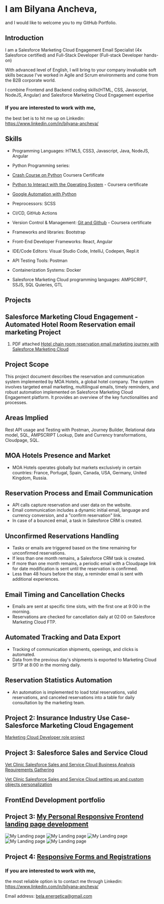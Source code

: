# I am Bilyana Ancheva, 
and I would like to welcome you to my GitHub Portfolio.

## Introduction

I am a Salesforce Marketing Cloud Engagement Email Specialist (4x Salesforce certified) and Full-Stack Developer (Full-stack Developer hands-on) 

With advanced level of English, I will bring to your company invaluable soft skills because I've worked in Agile and Scrum environments and come from the B2B corporate world.

I combine Frontend and Backend coding skills(HTML, CSS, Javascript, NodeJS, Angular) and Salesforce Marketing Cloud Engagement expertise 

### If you are interested to work with me, 
the best bet is to hit me up on Linkedin: https://www.linkedin.com/in/bilyana-ancheva/


## Skills
- Programming Languages: HTML5, CSS3, Javascript, Java, NodeJS, Angular
  
- Python Programming series: 
- [Crash Course on Python](https://www.coursera.org/account/accomplishments/verify/AYQUHSPKNFQK) Coursera Certificate
- [Python to Interact with the Operating System](https://www.coursera.org/account/accomplishments/verify/856BECU7X4KB) - Coursera certificate
- [Google Automation with Python](https://www.coursera.org/account/accomplishments/professional-cert/ZXMM25G67E73)
- Preprocessors: SCSS
- CI/CD, GitHub Actions
- Version Control & Management: [Git and Github](https://www.coursera.org/account/accomplishments/verify/FCTQU2NWDZKY) - Coursera certificate
- Frameworks and libraries: Bootstrap
- Front-End Developer Frameworks: React, Angular
- IDE/Code Editors: Visual Studio Code, IntelliJ, Codepen, Repl.it
- API Testing Tools: Postman
- Containerization Systems: Docker
- Salesforce Marketing Cloud programming languages: AMPSCRIPT, SSJS, SQL Quieries, GTL

## Projects
## Salesforce Marketing Cloud Engagement - Automated Hotel Room Reservation email marketing Project
1. PDF attached [Hotel chain room reservation email marketing journey with Salesforce Marketing Cloud ](https://docs.google.com/document/d/1y4pysHwzjPEv5XMY_TQUNku78HB7yFqIgRu2IDwqAWU/edit?usp=sharing)
## Project Scope
This project document describes the reservation and communication system implemented by MOA Hotels, a global hotel company. The system involves targeted email marketing, multilingual emails, timely reminders, and robust automation implemented on Salesforce Marketing Cloud Engagement platform. It provides an overview of the key functionalities and processes.

## Areas Implied
Rest API usage and Testing with Postman, Journey Builder, Relational data model, SQL, AMPSCRIPT Lookup, Date and Currency transformations, Cloudpage, SQL.

## MOA Hotels Presence and Market
- MOA Hotels operates globally but markets exclusively in certain countries: France, Portugal, Spain, Canada, USA, Germany, United Kingdom, Russia.

## Reservation Process and Email Communication
- API calls capture reservation and user data on the website.
- Email communication includes a dynamic initial email, language and currency conversion, and a "confirm reservation" link.
- In case of a bounced email, a task in Salesforce CRM is created.

## Unconfirmed Reservations Handling
- Tasks or emails are triggered based on the time remaining for unconfirmed reservations.
- If less than one month remains, a Salesforce CRM task is created.
- If more than one month remains, a periodic email with a Cloudpage link for date modification is sent until the reservation is confirmed.
- Less than 48 hours before the stay, a reminder email is sent with additional experiences.

## Email Timing and Cancellation Checks
- Emails are sent at specific time slots, with the first one at 9:00 in the morning.
- Reservations are checked for cancellation daily at 02:00 on Salesforce Marketing Cloud FTP.

## Automated Tracking and Data Export
- Tracking of communication shipments, openings, and clicks is automated.
- Data from the previous day's shipments is exported to Marketing Cloud SFTP at 8:00 in the morning daily.

## Reservation Statistics Automation
- An automation is implemented to load total reservations, valid reservations, and canceled reservations into a table for daily consultation by the marketing team.
## Project 2: Insurance Industry Use Case- Salesforce Marketing Cloud Engagement
[Marketing Cloud Developer role project](https://github.com/ba23-python/SQL-Assignment/blob/main/Portfolio-EN-insurance%20project%20-Bilyana-Ancheva%20(2).pdf)

## Project 3: Salesforce Sales and Service Cloud
[Vet Clinic Salesforce Sales and Service Cloud Business Analysis Requirements Gathering](https://docs.google.com/document/d/15Rx7TJdEe9XHjmrOKyJPMjWXtwwsWQ0qIp5GDzUjlWM/edit?usp=sharing)

[Vet Clinic Salesforce Sales and Service Cloud setting up and custom objects personalization](https://docs.google.com/document/d/15Rx7TJdEe9XHjmrOKyJPMjWXtwwsWQ0qIp5GDzUjlWM/edit?usp=sharing)

## FrontEnd Development portfolio
## Project 3: [My Personal Responsive Frontend landing page development](https://github.com/ba23-python/bilyanaancheva.github.io)
   
![My Landing page](Assets/My-Landing-screenshot1.PNG)
![My Landing page](Assets/My-Landing-screenshot2.PNG)
![My Landing page](Assets/My-Landing-screenshot3.PNG)
![My Landing page](Assets/My-Landing-screenshot4.PNG)
![My Landing page](Assets/My-Landing-screenshot5.PNG)

## Project 4: [Responsive Forms and Registrations](https://github.com/ba23-python/UpgradeHub/tree/master/Responsive%20Forms%20and%20Registrations)


### If you are interested to work with me, 
the most reliable option is to contact me through Linkedin: https://www.linkedin.com/in/bilyana-ancheva/

Email address: bela.energetica@gmail.com









